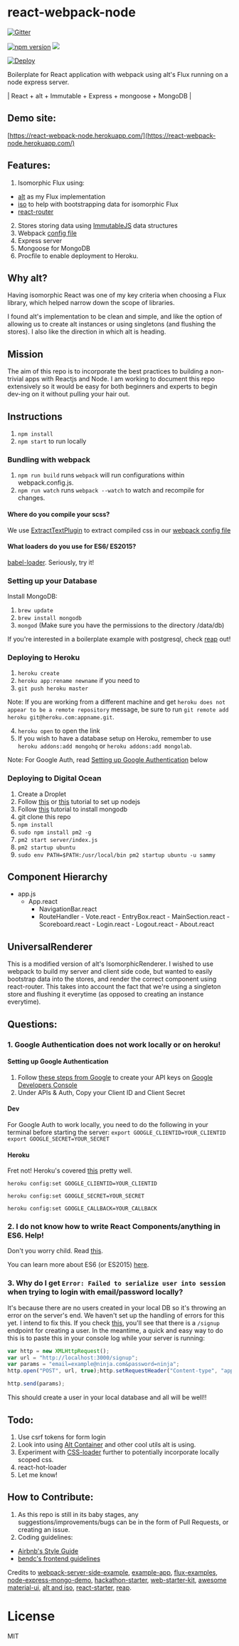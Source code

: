 # react-webpack-node

[![Gitter](https://badges.gitter.im/Join%20Chat.svg)](https://gitter.im/choonkending/react-webpack-node?utm_source=badge&utm_medium=badge&utm_campaign=pr-badge&utm_content=badge)

[![npm version](https://badge.fury.io/js/react-webpack-node.svg)](http://badge.fury.io/js/react-webpack-node)
<img href="https://gratipay.com/~choonkending/" src="https://img.shields.io/gratipay/choonkending.svg">

[![Deploy](https://www.herokucdn.com/deploy/button.png)](https://heroku.com/deploy)

Boilerplate for React application with webpack using alt's Flux running on a node express server.

| React + alt + Immutable + Express + mongoose + MongoDB |

## Demo site:

[https://react-webpack-node.herokuapp.com/](https://react-webpack-node.herokuapp.com/)

## Features:

1. Isomorphic Flux using:
 - [alt](https://github.com/goatslacker/alt) as my Flux implementation
 - [iso](https://github.com/goatslacker/iso) to help with bootstrapping data for isomorphic Flux
 - [react-router](https://github.com/rackt/react-router)
2. Stores storing data using [ImmutableJS](https://github.com/facebook/immutable-js) data structures
3. Webpack [config file](https://github.com/choonkending/react-webpack-node/blob/master/webpack.config.js)
4. Express server
5. Mongoose for MongoDB
6. Procfile to enable deployment to Heroku.

## Why alt?

Having isomorphic React was one of my key criteria when choosing a Flux library, which helped narrow down the scope of libraries.

I found alt's implementation to be clean and simple, and like the option of allowing us to create alt instances or using singletons (and flushing the stores). I also like the direction in which alt is heading.

## Mission

The aim of this repo is to incorporate the best practices to building a non-trivial apps with Reactjs and Node.
I am working to document this repo extensively so it would be easy for both beginners and experts to begin dev-ing on it without pulling your hair out.

## Instructions

1. `npm install`
2. `npm start` to run locally

### Bundling with webpack

1. `npm run build` runs `webpack` will run configurations within webpack.config.js.
2. `npm run watch` runs `webpack --watch` to watch and recompile for changes.

#### Where do you compile your scss?
We use [ExtractTextPlugin](https://github.com/webpack/extract-text-webpack-plugin) to extract compiled css in our [webpack config file](https://github.com/choonkending/react-webpack-node/blob/master/webpack.config.js)

#### What loaders do you use for ES6/ ES2015?
[babel-loader](https://github.com/babel/babel-loader). Seriously, try it!

### Setting up your Database

Install MongoDB:

1. `brew update`
2. `brew install mongodb`
3. `mongod` (Make sure you have the permissions to the directory /data/db)

If you're interested in a boilerplate example with postgresql, check [reap](https://github.com/choonkending/reap) out!

### Deploying to Heroku

1. `heroku create`
2. `heroku app:rename newname` if you need to
3. `git push heroku master`

  Note: If you are working from a different machine and get `heroku does not appear to be a remote repository`     message, be sure to run `git remote add heroku git@heroku.com:appname.git`.

4. `heroku open` to open the link
5. If you wish to have a database setup on Heroku, remember to use `heroku addons:add mongohq` or `heroku addons:add mongolab`. 

Note: For Google Auth, read [Setting up Google Authentication](https://github.com/choonkending/react-webpack-node/blob/master#setting-up-google-authentication) below

### Deploying to Digital Ocean

1. Create a Droplet
2. Follow [this](https://www.digitalocean.com/community/tutorials/how-to-set-up-a-node-js-application-for-production-on-ubuntu-14-04) or
[this](https://www.digitalocean.com/community/tutorials/how-to-install-node-js-on-an-ubuntu-14-04-server) tutorial
to set up nodejs
3. Follow [this](https://www.digitalocean.com/community/tutorials/how-to-install-mongodb-on-ubuntu-12-04) tutorial to install mongodb
4. git clone this repo
5. `npm install`
6. `sudo npm install pm2 -g`
7. `pm2 start server/index.js`
8. `pm2 startup ubuntu`
9. `sudo env PATH=$PATH:/usr/local/bin pm2 startup ubuntu -u sammy`

## Component Hierarchy

- app.js
	- App.react
		- NavigationBar.react
	  - RouteHandler
			- Vote.react
				- EntryBox.react
				- MainSection.react
				- Scoreboard.react
			- Login.react
			- Logout.react
			- About.react

## UniversalRenderer

This is a modified version of alt's IsomorphicRenderer. I wished to use webpack to build my server and client side code, but wanted to easily bootstrap data into the stores, and render the correct component using react-router. This takes into account the fact that we're using a singleton store and flushing it everytime (as opposed to creating an instance everytime).

## Questions:
### 1. Google Authentication does not work locally or on heroku!

#### Setting up Google Authentication

1. Follow [these steps from Google](https://developers.google.com/identity/protocols/OpenIDConnect) to create your API  keys on [Google Developers Console](https://console.developers.google.com/)
2. Under APIs & Auth, Copy your Client ID and Client Secret

#### Dev
For Google Auth to work locally, you need to do the following in your terminal before starting the server:
`export GOOGLE_CLIENTID=YOUR_CLIENTID`
`export GOOGLE_SECRET=YOUR_SECRET`

#### Heroku

Fret not! Heroku's covered [this](https://devcenter.heroku.com/articles/config-vars) pretty well.

`heroku config:set GOOGLE_CLIENTID=YOUR_CLIENTID`

`heroku config:set GOOGLE_SECRET=YOUR_SECRET`

`heroku config:set GOOGLE_CALLBACK=YOUR_CALLBACK`

### 2. I do not know how to write React Components/anything in ES6. Help!

Don't you worry child. Read [this](https://github.com/choonkending/react-webpack-node/blob/master/docs/ReactInES6.md).

You can learn more about ES6 (or ES2015) [here](http://babeljs.io/docs/learn-es2015/).

### 3. Why do I get `Error: Failed to serialize user into session` when trying to login with email/password locally?

It's because there are no users created in your local DB so it's throwing an error on the server's end. We haven't set up the handling of errors for this yet.  I intend to fix this. If you check [this](https://github.com/choonkending/react-webpack-node/blob/master/server/controllers/users.js), you'll see that there is a `/signup` endpoint for creating a user. In the meantime, a quick and easy way to do this is to paste this in your console log while your server is running:

```javascript
var http = new XMLHttpRequest();
var url = "http://localhost:3000/signup";
var params = "email=example@ninja.com&password=ninja";
http.open("POST", url, true);http.setRequestHeader("Content-type", "application/x-www-form-urlencoded");

http.send(params);
```

This should create a user in your local database and all will be well!!

## Todo:

1. Use csrf tokens for form login
2. Look into using [Alt Container](https://github.com/goatslacker/alt/blob/master/components/AltContainer.js) and other cool utils alt is using.
3. Experiment with [CSS-loader](https://github.com/webpack/css-loader#local-scope) further to potentially incorporate locally scoped css.
4. react-hot-loader
4. Let me know!

## How to Contribute:

1. As this repo is still in its baby stages, any suggestions/improvements/bugs can be in the form of Pull Requests, or creating an issue.
2. Coding guidelines:
 - [Airbnb's Style Guide](https://github.com/airbnb/javascript)
 - [bendc's frontend guidelines](https://github.com/bendc/frontend-guidelines)

Credits to [webpack-server-side-example](https://github.com/webpack/react-webpack-server-side-example), [example-app](https://github.com/webpack/example-app), [flux-examples](https://github.com/facebook/flux/tree/master/examples), [node-express-mongo-demo](https://github.com/madhums/node-express-mongoose-demo), [hackathon-starter](https://github.com/sahat/hackathon-starter/), [web-starter-kit](https://github.com/google/web-starter-kit), [awesome material-ui](https://github.com/callemall/material-ui), [alt and iso](https://github.com/goatslacker/iso/tree/master/examples/react-router-flux), [react-starter](https://github.com/webpack/react-starter), [reap](https://github.com/choonkending/reap).

License
===============
MIT
